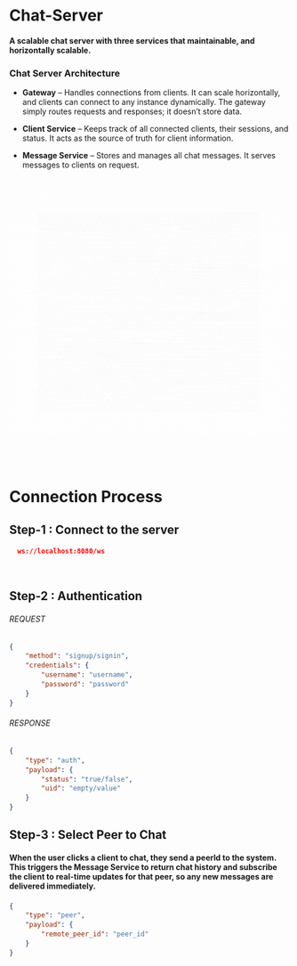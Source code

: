 # Chat-Server
<h4><b>A scalable chat server with three services that maintainable, and horizontally scalable.</h4></b>

### Chat Server Architecture 

- **Gateway** – Handles connections from clients. It can scale horizontally, and clients can connect to any instance dynamically. The gateway simply routes requests and responses; it doesn’t store data.

- **Client Service** – Keeps track of all connected clients, their sessions, and status. It acts as the source of truth for client information.

- **Message Service** – Stores and manages all chat messages. It serves messages to clients on request.

<br>
<img src="asset/diagram.gif" width="500" height="450"/>

</br></br>

# Connection Process
## **Step-1 :** Connect to the server</h1> 
```json
  ws://localhost:8080/ws
```
<br>

## **Step-2 :** Authentication
<h6>REQUEST</h6>

```json
{
    "method": "signup/signin",
    "credentials": {
        "username": "username",
        "password": "password"
    }
}
```
<h6>RESPONSE</h6>

```json
{
    "type": "auth",
    "payload": {
        "status": "true/false",
        "uid": "empty/value"
    }
}
```

## **Step-3 :** Select Peer to Chat
<h4>When the user clicks a client to chat, they send a peerId to the system. This triggers the Message Service to return chat history and subscribe the client to real-time updates for that peer, so any new messages are delivered immediately.</h4>

```json
{
    "type": "peer",
    "payload": {
        "remote_peer_id": "peer_id"
    }
}
```